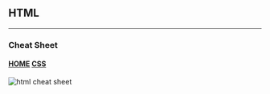 ## HTML
----
### Cheat Sheet

#### [HOME](https://driphtyio.github.io/cheatsheet/) [CSS](https://driphtyio.github.io/cheatsheet/css.html)

![html cheat sheet](https://driphtyio.github.io/cheatsheet/files/HTML-CHEAT-SHEET.png) 
